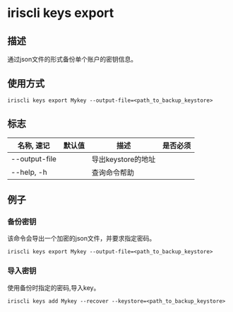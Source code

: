 # iriscli keys export

## 描述

通过json文件的形式备份单个账户的密钥信息。

## 使用方式

```shell
iriscli keys export Mykey --output-file=<path_to_backup_keystore>
```


## 标志

| 名称, 速记       | 默认值 | 描述              | 是否必须  |
| --------------- | ----- | ---------------- | -------- |
| --output-file   |       | 导出keystore的地址 |          |
| --help, -h      |       | 查询命令帮助       |          |


## 例子

### 备份密钥

该命令会导出一个加密的json文件，并要求指定密码。
```shell
iriscli keys export Mykey --output-file=<path_to_backup_keystore>
```

### 导入密钥

使用备份时指定的密码,导入key。
```shell
iriscli keys add Mykey --recover --keystore=<path_to_backup_keystore>
```
